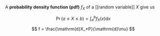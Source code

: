 A **probability density function (pdf)** $f_X$ of a [[random variable]] $X$ give us

$$
\Pr(a \leqslant X \leqslant b) = \int_a^b f_X(x) \mathrm{d}x
$$

$$
f = \frac{\mathrm{d}X_*P}{\mathrm{d}\mu}
$$